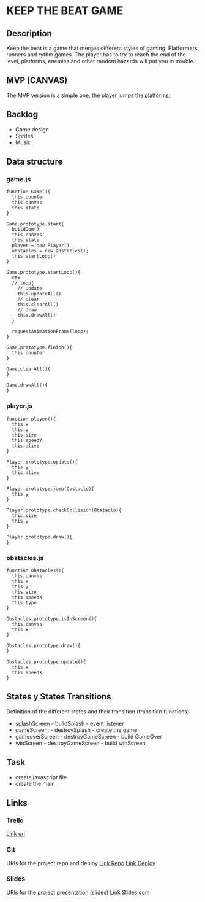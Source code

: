 # KEEP THE BEAT GAME

## Description
Keep the beat is a game that merges different styles of gaming. Platformers, runners and rythm games. The player has to try to reach the end of the level, platforms, enemies and other random hazards will put you in trouble.


## MVP (CANVAS)
The MVP version is a simple one, the player jumps the platforms.


## Backlog
- Game design
- Sprites
- Music


## Data structure
### game.js

```
function Game(){
  this.counter
  this.canvas
  this.state
}

Game.prototype.start{
  buildDom()
  this.canvas
  this.state
  player = new Player()
  obstacles = new Obstacles();
  this.startLoop()
}

Game.prototype.startLoop(){
  ctx 
  // loop{
    // update
    this.updateAll()
    // clear
    this.clearAll()
    // draw
    this.drawAll()
  }

  requestAnimationFrame(loop);
}

Game.prototype.finish(){
  this.counter
}

Game.clearAll(){
}

Game.drawAll(){
}

```
### player.js

```
function player(){
  this.x
  this.y
  this.size
  this.speedY
  this.alive
}

Player.prototype.update(){
  this.y
  this.alive  
}

Player.prototype.jump(Obstacle){
  this.y
}

Player.prototype.checkCollision(Obstacle){
  this.size
  this.y
}

Player.prototype.draw(){
}

```
### obstacles.js

```
function Obstacles(){
  this.canvas
  this.x
  this.y
  this.size
  this.speedX
  this.type
}

Obstacles.prototype.isInScreen(){
  this.canvas
  this.x
}

Obstacles.prototype.draw(){
}

Obstacles.prototype.update(){
  this.x
  this.speedX
}

``` 

## States y States Transitions

Definition of the different states and their transition (transition functions)

- splashScreen
      - buildSplash
      - event listener
- gameScreen: 
      - destroySplash
      - create the game
- gameoverScreen
      - destroyGameScreen 
      - build GameOver
- winScreen
      - destroyGameScreen
      - build winScreen


## Task

- create javascript file
- create the main   


## Links


### Trello
[Link url](https://trello.com)


### Git
URls for the project repo and deploy
[Link Repo](http://github.com)
[Link Deploy](http://github.com)


### Slides
URls for the project presentation (slides)
[Link Slides.com](http://slides.com)
